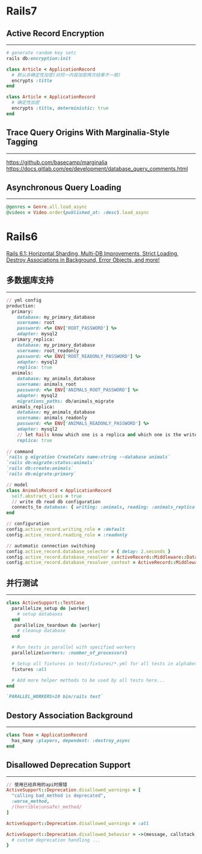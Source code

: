 # Rails7
## Active Record Encryption
---
```ruby
# generate random key setc
rails db:encryption:init

class Article < ApplicationRecord
  # 默认非确定性加密(对同一内容加密两次结果不一致)
  encrypts :title
end

class Article < ApplicationRecord
  # 确定性加密
  encrypts :title, deterministic: true
end
```

## Trace Query Origins With Marginalia-Style Tagging
---
https://github.com/basecamp/marginalia
https://docs.gitlab.com/ee/development/database_query_comments.html

## Asynchronous Query Loading
---
```ruby
@genres = Genre.all.load_async
@videos = Video.order(published_at: :desc).load_async
```

# Rails6
[Rails 6.1: Horizontal Sharding, Multi-DB Improvements, Strict Loading, Destroy Associations in Background, Error Objects, and more!](https://weblog.rubyonrails.org/2020/12/9/Rails-6-1-0-release/)
## 多数据库支持
---
```ruby
// yml config
production:
  primary:
    database: my_primary_database
    username: root
    password: <%= ENV['ROOT_PASSWORD'] %>
    adapter: mysql2
  primary_replica:
    database: my_primary_database
    username: root_readonly
    password: <%= ENV['ROOT_READONLY_PASSWORD'] %>
    adapter: mysql2
    replica: true
  animals:
    database: my_animals_database
    username: animals_root
    password: <%= ENV['ANIMALS_ROOT_PASSWORD'] %>
    adapter: mysql2
    migrations_paths: db/animals_migrate
  animals_replica:
    database: my_animals_database
    username: animals_readonly
    password: <%= ENV['ANIMALS_READONLY_PASSWORD'] %>
    adapter: mysql2
    // let Rails know which one is a replica and which one is the writer
    replica: true
    
// command
`rails g migration CreateCats name:string --database animals`
`rails db:migrate:status:animals`
`rails db:create:animals`
`rails db:migrate:primary`

// model
class AnimalsRecord < ApplicationRecord
  self.abstract_class = true
  // write db read db configuration
  connects_to database: { writing: :animals, reading: :animals_replica }
end

// configuration
config.active_record.writing_role = :default
config.active_record.reading_role = :readonly

// automatic connection switching
config.active_record.database_selector = { delay: 2.seconds }
config.active_record.database_resolver = ActiveRecord::Middleware::DatabaseSelector::Resolver
config.active_record.database_resolver_context = ActiveRecord::Middleware::DatabaseSelector::Resolver::Session
```

## 并行测试
---
```ruby
class ActiveSupport::TestCase
  parallelize_setup do |worker|
    # setup databases
  end
   parallelize_teardown do |worker|
    # cleanup database
  end

  # Run tests in parallel with specified workers
  parallelize(workers: :number_of_processors)

  # Setup all fixtures in test/fixtures/*.yml for all tests in alphabetical order.
  fixtures :all

  # Add more helper methods to be used by all tests here...
end

`PARALLEL_WORKERS=10 bin/rails test`
```

## Destory Association Background
---
```ruby
class Team < ApplicationRecord
  has_many :players, dependent: :destroy_async
end
```

## Disallowed Deprecation Support
---
```ruby
// 使用已经弃用的api时报错
ActiveSupport::Deprecation.disallowed_warnings = [
  "calling bad_method is deprecated",
  :worse_method,
  /(horrible|unsafe)_method/
]

ActiveSupport::Deprecation.disallowed_warnings = :all

ActiveSupport::Deprecation.disallowed_behavior = ->(message, callstack, deprecation_horizon, gem_name) {
  # custom deprecation handling ...
}
```